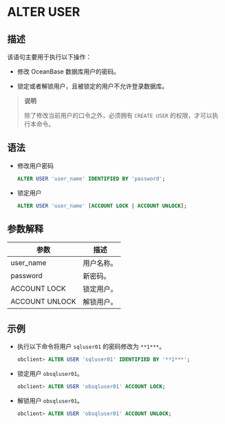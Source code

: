 # ALTER USER

## 描述

该语句主要用于执行以下操作：

* 修改 OceanBase 数据库用户的密码。

* 锁定或者解锁用户，且被锁定的用户不允许登录数据库。

>**说明**
>
>除了修改当前用户的口令之外，必须拥有 `CREATE USER` 的权限，才可以执行本命令。

## 语法

* 修改用户密码

  ```sql
  ALTER USER 'user_name' IDENTIFIED BY 'password';
  ```

* 锁定用户

  ```sql
  ALTER USER 'user_name' [ACCOUNT LOCK | ACCOUNT UNLOCK];
  ```

## 参数解释

|     **参数**     | **描述** |
|----------------|--------|
| user_name      | 用户名称。  |
| password       | 新密码。   |
| ACCOUNT LOCK   | 锁定用户。  |
| ACCOUNT UNLOCK | 解锁用户。  |

## 示例

* 执行以下命令将用户 `sqluser01` 的密码修改为 `**1***`。

  ```sql
  obclient> ALTER USER 'sqluser01' IDENTIFIED BY '**1***';
  ```

* 锁定用户 `obsqluser01`。

  ```sql
  obclient> ALTER USER 'obsqluser01' ACCOUNT LOCK;
  ```

* 解锁用户 `obsqluser01`。

  ```sql
  obclient> ALTER USER 'obsqluser01' ACCOUNT UNLOCK;
  ```
